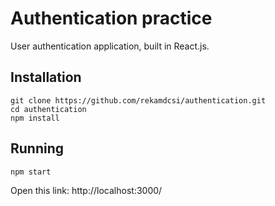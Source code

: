 # Authentication practice 
User authentication application, built in React.js.

## Installation

```
git clone https://github.com/rekamdcsi/authentication.git
cd authentication
npm install
```

## Running
```
npm start
```
Open this link: http://localhost:3000/
